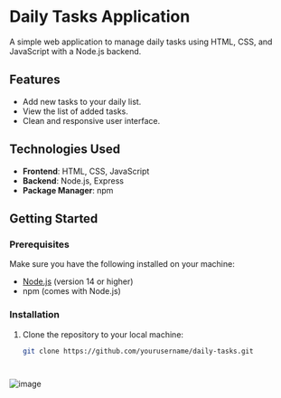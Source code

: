 # Daily Tasks Application

A simple web application to manage daily tasks using HTML, CSS, and JavaScript with a Node.js backend.

## Features

- Add new tasks to your daily list.
- View the list of added tasks.
- Clean and responsive user interface.

## Technologies Used

- **Frontend**: HTML, CSS, JavaScript
- **Backend**: Node.js, Express
- **Package Manager**: npm

## Getting Started

### Prerequisites

Make sure you have the following installed on your machine:

- [Node.js](https://nodejs.org/) (version 14 or higher)
- npm (comes with Node.js)

### Installation

1. Clone the repository to your local machine:
   ```bash
   git clone https://github.com/yourusername/daily-tasks.git




![image](https://github.com/user-attachments/assets/bb1509c8-81c9-481a-9f70-8ba0ccc3b4a7)
